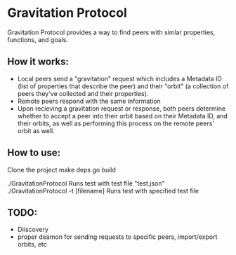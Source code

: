 # Gravitation Protocol 
Gravitation Protocol provides a way to find peers with simlar properties, functions, and goals. 

## How it works: 
- Local peers send a "gravitation" request which includes a Metadata ID (list of properties that describe the peer) and their "orbit" (a collection of peers they've collected and their properties). 
- Remote peers respond with the same information 
- Upon recieving a gravitation request or response, both peers determine whether to accept a peer into their orbit based on their Metadata ID, and their orbits, as well as performing this process on the remote peers' orbit as well. 

## How to use: 
Clone the project
make deps 
go build 

./GravitationProtocol    Runs test with test file "test.json"  
./GravitationProtocol -t [filename]  Runs test with specified test file   

## TODO:
- Diiscovery
-  proper deamon for sending requests to specific peers,  import/export  orbits, etc
